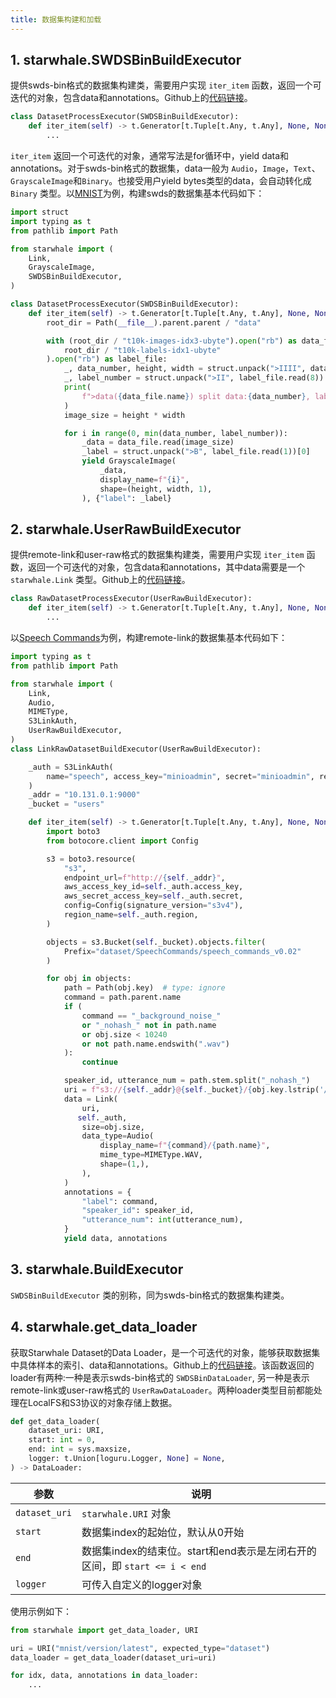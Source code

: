 ```yaml
---
title: 数据集构建和加载
---
```


## 1. starwhale.SWDSBinBuildExecutor

提供swds-bin格式的数据集构建类，需要用户实现 `iter_item` 函数，返回一个可迭代的对象，包含data和annotations。Github上的[代码链接](https://github.com/star-whale/starwhale/blob/dc6e6fdeae2f7c5bd0e72ccd8fb50768b1ce0826/client/starwhale/api/_impl/dataset/builder.py#L138)。

```python
class DatasetProcessExecutor(SWDSBinBuildExecutor):
    def iter_item(self) -> t.Generator[t.Tuple[t.Any, t.Any], None, None]:
        ...
```

`iter_item` 返回一个可迭代的对象，通常写法是for循环中，yield data和annotations。对于swds-bin格式的数据集，data一般为 `Audio`，`Image`，`Text`、`GrayscaleImage`和`Binary`。也接受用户yield bytes类型的data，会自动转化成 `Binary` 类型。以[MNIST](https://github.com/star-whale/starwhale/tree/dc6e6fdeae2f7c5bd0e72ccd8fb50768b1ce0826/example/mnist)为例，构建swds的数据集基本代码如下：

```python
import struct
import typing as t
from pathlib import Path

from starwhale import (
    Link,
    GrayscaleImage,
    SWDSBinBuildExecutor,
)

class DatasetProcessExecutor(SWDSBinBuildExecutor):
    def iter_item(self) -> t.Generator[t.Tuple[t.Any, t.Any], None, None]:
        root_dir = Path(__file__).parent.parent / "data"

        with (root_dir / "t10k-images-idx3-ubyte").open("rb") as data_file, (
            root_dir / "t10k-labels-idx1-ubyte"
        ).open("rb") as label_file:
            _, data_number, height, width = struct.unpack(">IIII", data_file.read(16))
            _, label_number = struct.unpack(">II", label_file.read(8))
            print(
                f">data({data_file.name}) split data:{data_number}, label:{label_number} group"
            )
            image_size = height * width

            for i in range(0, min(data_number, label_number)):
                _data = data_file.read(image_size)
                _label = struct.unpack(">B", label_file.read(1))[0]
                yield GrayscaleImage(
                    _data,
                    display_name=f"{i}",
                    shape=(height, width, 1),
                ), {"label": _label}
```

## 2. starwhale.UserRawBuildExecutor

提供remote-link和user-raw格式的数据集构建类，需要用户实现 `iter_item` 函数，返回一个可迭代的对象，包含data和annotations，其中data需要是一个 `starwhale.Link` 类型。Github上的[代码链接](https://github.com/star-whale/starwhale/blob/dc6e6fdeae2f7c5bd0e72ccd8fb50768b1ce0826/client/starwhale/api/_impl/dataset/builder.py#L307)。

```python
class RawDatasetProcessExecutor(UserRawBuildExecutor):
    def iter_item(self) -> t.Generator[t.Tuple[t.Any, t.Any], None, None]:
        ...
```

以[Speech Commands](https://github.com/star-whale/starwhale/tree/main/example/speech_command)为例，构建remote-link的数据集基本代码如下：

```python
import typing as t
from pathlib import Path

from starwhale import (
    Link,
    Audio,
    MIMEType,
    S3LinkAuth,
    UserRawBuildExecutor,
)
class LinkRawDatasetBuildExecutor(UserRawBuildExecutor):

    _auth = S3LinkAuth(
        name="speech", access_key="minioadmin", secret="minioadmin", region="local"
    )
    _addr = "10.131.0.1:9000"
    _bucket = "users"

    def iter_item(self) -> t.Generator[t.Tuple[t.Any, t.Any], None, None]:
        import boto3
        from botocore.client import Config

        s3 = boto3.resource(
            "s3",
            endpoint_url=f"http://{self._addr}",
            aws_access_key_id=self._auth.access_key,
            aws_secret_access_key=self._auth.secret,
            config=Config(signature_version="s3v4"),
            region_name=self._auth.region,
        )

        objects = s3.Bucket(self._bucket).objects.filter(
            Prefix="dataset/SpeechCommands/speech_commands_v0.02"
        )

        for obj in objects:
            path = Path(obj.key)  # type: ignore
            command = path.parent.name
            if (
                command == "_background_noise_"
                or "_nohash_" not in path.name
                or obj.size < 10240
                or not path.name.endswith(".wav")
            ):
                continue

            speaker_id, utterance_num = path.stem.split("_nohash_")
            uri = f"s3://{self._addr}@{self._bucket}/{obj.key.lstrip('/')}"
            data = Link(
                uri,
               self._auth,
                size=obj.size,
                data_type=Audio(
                    display_name=f"{command}/{path.name}",
                    mime_type=MIMEType.WAV,
                    shape=(1,),
                ),
            )
            annotations = {
                "label": command,
                "speaker_id": speaker_id,
                "utterance_num": int(utterance_num),
            }
            yield data, annotations
```

## 3. starwhale.BuildExecutor

`SWDSBinBuildExecutor` 类的别称，同为swds-bin格式的数据集构建类。

## 4. starwhale.get_data_loader

获取Starwhale Dataset的Data Loader，是一个可迭代的对象，能够获取数据集中具体样本的索引、data和annotations。Github上的[代码链接](https://github.com/star-whale/starwhale/blob/dc6e6fdeae2f7c5bd0e72ccd8fb50768b1ce0826/client/starwhale/api/_impl/dataset/loader.py)。该函数返回的loader有两种:一种是表示swds-bin格式的 `SWDSBinDataLoader`, 另一种是表示remote-link或user-raw格式的 `UserRawDataLoader`。两种loader类型目前都能处理在LocalFS和S3协议的对象存储上数据。

```python
def get_data_loader(
    dataset_uri: URI,
    start: int = 0,
    end: int = sys.maxsize,
    logger: t.Union[loguru.Logger, None] = None,
) -> DataLoader:
```

|参数|说明|
|---|---|
|`dataset_uri`| `starwhale.URI` 对象 |
|`start`| 数据集index的起始位，默认从0开始 |
|`end`| 数据集index的结束位。start和end表示是左闭右开的区间，即 `start <= i < end` |
|`logger`|可传入自定义的logger对象|

使用示例如下：

```python
from starwhale import get_data_loader, URI

uri = URI("mnist/version/latest", expected_type="dataset")
data_loader = get_data_loader(dataset_uri=uri)

for idx, data, annotations in data_loader:
    ...
```
